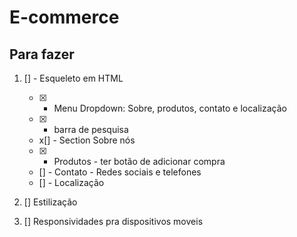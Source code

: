 # E-commerce

## Para fazer

1. [] - Esqueleto em HTML
   * [x] - Menu Dropdown: Sobre, produtos, contato e localização
   * [x] - barra de pesquisa
   * x[] - Section Sobre nós
   * [x] - Produtos - ter botão de adicionar compra
   * [] - Contato - Redes sociais  e telefones
   * [] - Localização

2. [] Estilização
3. [] Responsividades pra dispositivos moveis
